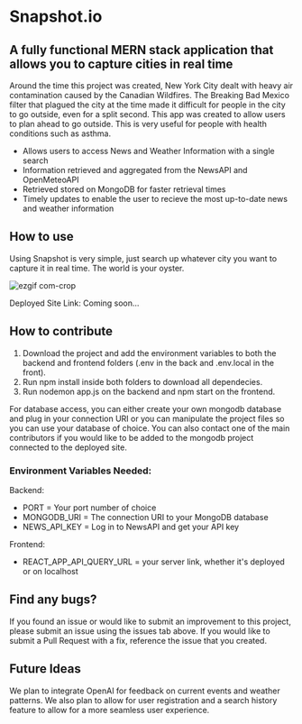 # Snapshot.io

## A fully functional MERN stack application that allows you to capture cities in real time

Around the time this project was created, New York City dealt with heavy air contamination caused by the Canadian Wildfires. The Breaking Bad Mexico filter that plagued the city at the time made it difficult for people in the city to go outside, even for a split second.
This app was created to allow users to plan ahead to go outside. This is very useful for people with health conditions such as asthma.

* Allows users to access News and Weather Information with a single search
* Information retrieved and aggregated from the NewsAPI and OpenMeteoAPI
* Retrieved stored on MongoDB for faster retrieval times
* Timely updates to enable the user to recieve the most up-to-date news and weather information

## How to use

Using Snapshot is very simple, just search up whatever city you want to capture it in real time. The world is your oyster.

![ezgif com-crop](https://github.com/Sajid2001/real-time-app/assets/60523377/4d68bf3e-8dbb-4711-87a7-8093adb81014)

Deployed Site Link: Coming soon...

## How to contribute

1. Download the project and add the environment variables to both the backend and frontend folders (.env in the back and .env.local in the front). 
2. Run npm install inside both folders to download all dependecies. 
3. Run nodemon app.js on the backend and npm start on the frontend.

For database access, you can either create your own mongodb database and plug in your connection URI or you can manipulate the project files so you can use your database of choice. You can also contact one of the main contributors if you would like to be added to the mongodb project connected to the deployed site.

### Environment Variables Needed:
Backend: 
* PORT = Your port number of choice
* MONGODB_URI = The connection URI to your MongoDB database
* NEWS_API_KEY = Log in to NewsAPI and get your API key

Frontend:
* REACT_APP_API_QUERY_URL = your server link, whether it's deployed or on localhost

## Find any bugs?

If you found an issue or would like to submit an improvement to this project, please submit an issue using the issues tab above. If you would like to submit a Pull Request with a fix, reference the issue that you created.

## Future Ideas

We plan to integrate OpenAI for feedback on current events and weather patterns. We also plan to allow for user registration and a search history feature to allow for a more seamless user experience.


